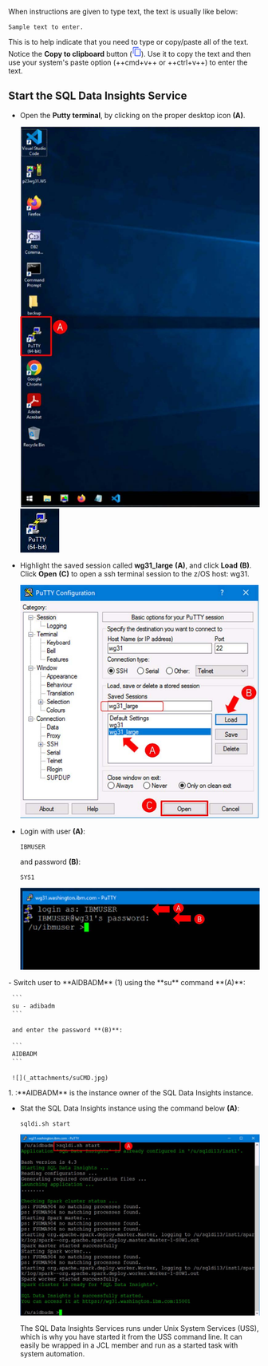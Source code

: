 When instructions are given to type text, the text is usually like below:

```
Sample text to enter.
```

This is to help indicate that you need to type or copy/paste all of the text. Notice the **Copy to clipboard** button (![](_attachments/copyToClipboard.png)). Use it to copy the text and then use your system's paste option (++cmd+v++ or ++ctrl+v++) to enter the text.

## Start the SQL Data Insights Service

- Open the **Putty terminal**, by clicking on the proper desktop icon **(A)**.

    ![](_attachments/desktop.jpg) ![](_attachments/puttyIcon.jpg)

- Highlight the saved session called **wg31_large** **(A)**, and click **Load** **(B)**. Click **Open** **(C)** to open a ssh terminal session to the z/OS host: wg31.

    ![](_attachments/puttySession.jpg)

- Login with user **(A)**:
  
    ```
    IBMUSER
    ```
    and password **(B)**:

    ```
    SYS1
    ```

    ![](_attachments/puttyLogin.jpg)

<div class="annotate" markdown>
- Switch user to **AIDBADM** (1) using the **su** command **(A)**:

     ```
     su - adibadm
     ```

     and enter the password **(B)**:

     ```
     AIDBADM
     ```

     ![](_attachments/suCMD.jpg)
</div>
1.  :**AIDBADM** is the instance owner of the SQL Data Insights instance.

- Stat the SQL Data Insights instance using the command below **(A)**:
     
    ```
    sqldi.sh start
    ```

    ![](_attachments/sqldiStart.jpg)

    The SQL Data Insights Services runs under Unix System Services (USS), which is why you have started it from the USS command line. It can easily be wrapped in a JCL member and run as a started task with system automation.
